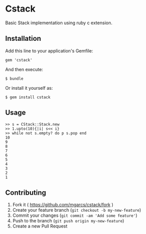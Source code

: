 # Cstack

Basic Stack implementation using ruby c extension.

## Installation

Add this line to your application's Gemfile:

    gem 'cstack'

And then execute:

    $ bundle

Or install it yourself as:

    $ gem install cstack

## Usage

```
>> s = CStack::Stack.new
>> 1.upto(10){|i| s<< i}
>> while not s.empty? do p s.pop end
10
9
8
7
6
5
4
3
2
1
```

## Contributing

1. Fork it ( https://github.com/mgarcs/cstack/fork )
2. Create your feature branch (`git checkout -b my-new-feature`)
3. Commit your changes (`git commit -am 'Add some feature'`)
4. Push to the branch (`git push origin my-new-feature`)
5. Create a new Pull Request
